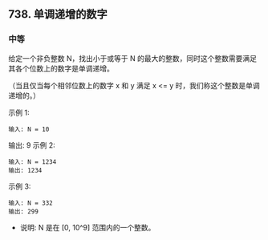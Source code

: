## 738. 单调递增的数字
### 中等
给定一个非负整数 N，找出小于或等于 N 的最大的整数，同时这个整数需要满足其各个位数上的数字是单调递增。

（当且仅当每个相邻位数上的数字 x 和 y 满足 x <= y 时，我们称这个整数是单调递增的。）

示例 1:
```
输入: N = 10
```
输出: 9
示例 2:
```
输入: N = 1234
输出: 1234
```
示例 3:
```
输入: N = 332
输出: 299
```
- 说明: N 是在 [0, 10^9] 范围内的一个整数。
